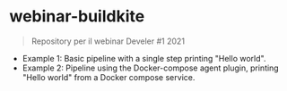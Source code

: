 # webinar-buildkite

> Repository per il webinar Develer #1 2021

- Example 1: Basic pipeline with a single step printing "Hello world".
- Example 2: Pipeline using the Docker-compose agent plugin, printing "Hello world" from a Docker compose service.
